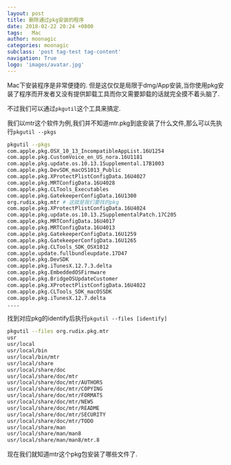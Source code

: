 ```yaml
---
layout: post
title: 删除通过pkg安装的程序
date: 2018-02-22 20:24 +0800
tags:   Mac
author: moonagic
categories: moonagic
subclass: 'post tag-test tag-content'
navigation: True
logo: 'images/avatar.jpg'
---
```


Mac下安装程序是非常便捷的.
但是这仅仅是局限于dmg/App安装,当你使用pkg安装了程序而开发者又没有提供卸载工具而你又需要卸载的话就完全摸不着头脑了.

不过我们可以通过`pkgutil`这个工具来搞定.

我们以mtr这个软件为例,我们并不知道mtr.pkg到底安装了什么文件,那么可以先执行`pkgutil --pkgs`
```zsh
pkgutil --pkgs
com.apple.pkg.OSX_10_13_IncompatibleAppList.16U1254
com.apple.pkg.CustomVoice_en_US_nora.16U1181
com.apple.pkg.update.os.10.13.1Supplemental.17B1003
com.apple.pkg.DevSDK_macOS1013_Public
com.apple.pkg.XProtectPlistConfigData.16U4027
com.apple.pkg.MRTConfigData.16U4028
com.apple.pkg.CLTools_Executables
com.apple.pkg.GatekeeperConfigData.16U1300
org.rudix.pkg.mtr # 这就是我们要找的pkg
com.apple.pkg.XProtectPlistConfigData.16U4024
com.apple.pkg.update.os.10.13.2SupplementalPatch.17C205
com.apple.pkg.MRTConfigData.16U4017
com.apple.pkg.MRTConfigData.16U4013
com.apple.pkg.GatekeeperConfigData.16U1259
com.apple.pkg.GatekeeperConfigData.16U1265
com.apple.pkg.CLTools_SDK_OSX1012
com.apple.update.fullbundleupdate.17D47
com.apple.pkg.DevSDK
com.apple.pkg.iTunesX.12.7.3.delta
com.apple.pkg.EmbeddedOSFirmware
com.apple.pkg.BridgeOSUpdateCustomer
com.apple.pkg.XProtectPlistConfigData.16U4022
com.apple.pkg.CLTools_SDK_macOSSDK
com.apple.pkg.iTunesX.12.7.delta
....
```
找到对应pkg的identify后执行`pkgutil --files [identify]`
```zsh
pkgutil --files org.rudix.pkg.mtr
usr
usr/local
usr/local/bin
usr/local/bin/mtr
usr/local/share
usr/local/share/doc
usr/local/share/doc/mtr
usr/local/share/doc/mtr/AUTHORS
usr/local/share/doc/mtr/COPYING
usr/local/share/doc/mtr/FORMATS
usr/local/share/doc/mtr/NEWS
usr/local/share/doc/mtr/README
usr/local/share/doc/mtr/SECURITY
usr/local/share/doc/mtr/TODO
usr/local/share/man
usr/local/share/man/man8
usr/local/share/man/man8/mtr.8
```
现在我们就知道mtr这个pkg包安装了哪些文件了.